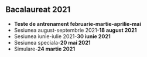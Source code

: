 ## Bacalaureat 2021

- __Teste de antrenament februarie-martie-aprilie-mai__
- Sesiunea august-septembrie 2021-__18 august 2021__
- Sesiunea iunie-iulie 2021-__30 iunie 2021__
- Sesiunea speciala-__20 mai 2021__
- Simulare-__24 martie 2021__
